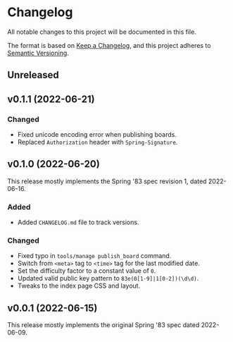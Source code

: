 # Changelog

All notable changes to this project will be documented in this file.

The format is based on [Keep a Changelog](https://keepachangelog.com/en/1.0.0/),
and this project adheres to [Semantic Versioning](https://semver.org/spec/v2.0.0.html).

## Unreleased

## v0.1.1 (2022-06-21)

### Changed

- Fixed unicode encoding error when publishing boards.
- Replaced `Authorization` header with `Spring-Signature`.

## v0.1.0 (2022-06-20)

This release mostly implements the Spring '83 spec revision 1, dated 2022-06-16.

### Added

- Added `CHANGELOG.md` file to track versions.

### Changed

- Fixed typo in `tools/manage publish_board` command.
- Switch from `<meta>` tag to `<time>` tag for the last modified date.
- Set the difficulty factor to a constant value of `0`.
- Updated valid public key pattern to `83e(0[1-9]|1[0-2])(\d\d)`.
- Tweaks to the index page CSS and layout.

## v0.0.1 (2022-06-15)

This release mostly implements the original Spring '83 spec dated 2022-06-09.
